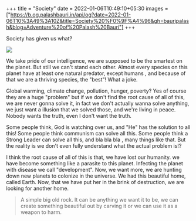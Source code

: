 +++
title = "Society"
date = 2022-01-06T10:49:10+05:30
images = ["https://b.og.palashbauri.in/api/og?date=2022-01-06T10%3A49%3A10Z&title=Society%20%F0%9F%A4%96&gh=bauripalash&blog=Adventure%20of%20Palash%20Bauri"]
+++

Society has given us what? 

![](https://c.tenor.com/eXEEh6D6OowAAAAC/madoka-madoka-magica.gif)

We take pride of our intelligence, we are supposed to be the smartest on the planet. But still we can't stand each other. Almost every species on this planet have at least one natural predator, except humans , and because of that we are a thriving species, the "best"! What a joke.

Global warming, climate change, pollution, hunger, poverty? Yes of course they are a huge "problem" but if we don't find the root cause of all of this, we are never gonna solve it, in fact we don't actually wanna solve anything, we just want a illusion that we solved those, and we're living in peace. Nobody wants the truth, even I don't want the truth.

Some people think, God is watching over us, and "He" has the solution to all this! Some people think communism can solve all this. Some people think a Strong Leader can solve all this, and bla bla bla , many things like that. But the reality is we don't even fully understand what the actual problem is!?

I think the root cause of all of this is that, we have lost our humanity. we have become something like a parasite to this planet. Infecting the planet with disease we call "development". Now, we want more, we are hunting down new planets to colonize in the universe. We had this beautiful home, called Earth. Now, that we have put her in the brink of destruction, we are looking for another home.

> A simple big old rock. It can be anything we want it to be, we can create something beautiful out by carving it or we can use it as a weapon to harm.
